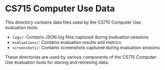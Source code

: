 # CS715 Computer Use Data

This directory contains data files used by the CS715 Computer Use evaluation tools:

- `logs/`: Contains JSON log files captured during evaluation sessions
- `evaluations/`: Contains evaluation results and metrics
- `screenshots/`: Contains screenshots captured during evaluation sessions

These directories are used by various components of the CS715 Computer Use evaluation tools for storing and retrieving data.
